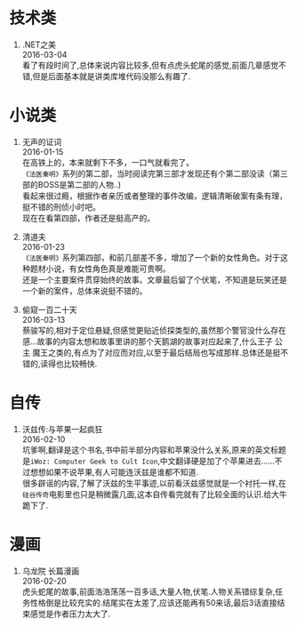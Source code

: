 # 技术类

1. .NET之美  
2016-03-04  
看了有段时间了,总体来说内容比较多,但有点虎头蛇尾的感觉,前面几章感觉不错,但是后面基本就是讲类库堆代码没那么有趣了.


# 小说类
  
1. 无声的证词  
2016-01-15  
在高铁上的，本来就剩下不多，一口气就看完了。  
`《法医秦明》`系列的第二部，当时阅读完第三部才发现还有个第二部没读（第三部的BOSS是第二部的人物..)  
看起来很过瘾，根据作者亲历或者整理的事件改编，逻辑清晰破案有条有理，挺不错的刑侦小时吧。  
现在在看第四部，作者还是挺高产的。

2. 清道夫  
2016-01-23  
`《法医秦明》`系列第四部，和前几部差不多，增加了一个新的女性角色。对于这种题材小说，有女性角色真是难能可贵啊。  
还是一个主要案件贯穿始终的故事。文章最后留了个伏笔，不知道是玩笑还是一个新的案件，总体来说挺不错的。

3. 偷窥一百二十天  
2016-03-13  
蔡骏写的,相对于定位悬疑,但感觉更贴近侦探类型的,虽然那个警官没什么存在感...故事的内容太想和故事里讲的那个天鹅湖的故事对应起来了,什么王子 公主 魔王之类的,有点为了对应而对应,以至于最后结局也写成那样.总体还是挺不错的,读得也比较畅快.

# 自传

1. 沃兹传:与苹果一起疯狂  
2016-02-10  
坑爹啊,翻译是这个书名,书中前半部分内容和苹果没什么关系,原来的英文标题是`iWoz: Computer Geek to Cult Icon`,中文翻译硬是加了个苹果进去......不过想想如果不说苹果,有人可能连沃兹是谁都不知道.  
很多辟谣的内容,了解了沃兹的生平事迹,以前看沃兹感觉就是一个衬托一样,在`硅谷传奇`电影里也只是稍微露几面,这本自传看完就有了比较全面的认识.给大牛跪下了.

# 漫画  

1. 乌龙院 长篇漫画  
2016-02-20  
虎头蛇尾的故事,前面浩浩荡荡一百多话,大量人物,伏笔.人物关系错综复杂,任务性格倒是比较充实的.结尾实在太差了,应该还能再有50来话,最后3话直接结束感觉是作者压力太大了.
